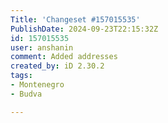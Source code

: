 ```yaml
---
Title: 'Changeset #157015535'
PublishDate: 2024-09-23T22:15:32Z
id: 157015535
user: anshanin
comment: Added addresses
created_by: iD 2.30.2
tags:
- Montenegro
- Budva

---
```

